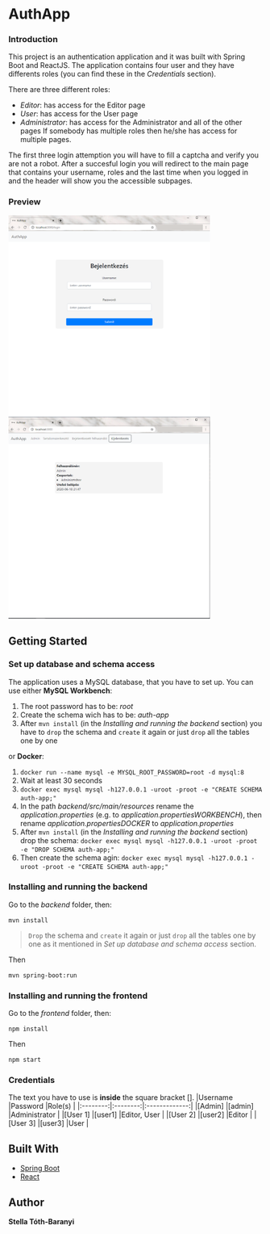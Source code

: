 
# AuthApp
### Introduction
This project is an authentication application and it was built with Spring Boot and ReactJS. The application contains four user and they have differents roles (you can find these in the *Credentials* section). 

There are three different roles: 
- *Editor*: has access for the Editor page
- *User*: has access for the User page
- *Administrator*: has access for the Administrator and all of the other pages
If somebody has multiple roles then he/she has access for multiple pages.

The first three login attemption you will have to fill a captcha and verify you are not a robot. After a succesful login you will redirect to the main page that contains your username, roles and the last time when you logged in and the header will show you the accessible subpages.

### Preview
<img src="imgs/01_login.png" width="400"> <img src="imgs/02_home.png" width="400"> 
## Getting Started

### Set up database and schema access
The application uses a MySQL database, that you have to set up. You can use either **MySQL Workbench**:

 1. The root password has to be: *root*
 2. Create the schema wich has to be: *auth-app*
 3. After `mvn install` (in the *Installing and running the backend* section) you have to `drop` the schema and `create` it again or just `drop` all the tables one by one 

or **Docker**:

 1. `docker run --name mysql -e MYSQL_ROOT_PASSWORD=root -d mysql:8`
 2. Wait at least 30 seconds
 3. `docker exec mysql mysql -h127.0.0.1 -uroot -proot -e "CREATE SCHEMA auth-app;"`
 4. In the path *backend/src/main/resources* rename the *application.properties* (e.g. to *application.propertiesWORKBENCH*), then rename *application.propertiesDOCKER* to *application.properties*
 5. After `mvn install` (in the *Installing and running the backend* section) drop the schema: `docker exec mysql mysql -h127.0.0.1 -uroot -proot -e "DROP SCHEMA auth-app;"`
 6. Then create the schema agin: `docker exec mysql mysql -h127.0.0.1 -uroot -proot -e "CREATE SCHEMA auth-app;"`

### Installing and running the backend
Go to the *backend* folder, then:

```
mvn install
```

> `Drop` the schema and `create` it again or just `drop` all the tables one by one as it mentioned in *Set up database and schema access* section.

Then

```
mvn spring-boot:run
```

### Installing and running the frontend

Go to the *frontend* folder, then:
```
npm install
```

Then

```
npm start
```

### Credentials
The text you have to use is **inside** the square bracket [].
|Username  |Password  |Role(s)        |
|:--------:|:--------:|:-------------:|
|[Admin]   |[admin]   |Administrator  |
|[User 1]  |[user1]   |Editor, User   |
|[User 2]  |[user2]   |Editor         |
|[User 3]  |[user3]   |User           |

## Built With
* [Spring Boot](https://spring.io/projects/spring-boot) 
* [React](https://reactjs.org/) 
## Author

 **Stella Tóth-Baranyi**

